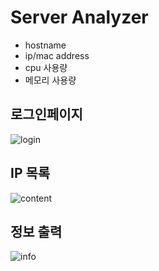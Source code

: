 # Server Analyzer 

* hostname
* ip/mac address
* cpu 사용량
* 메모리 사용량

## 로그인페이지
![login](https://user-images.githubusercontent.com/28529194/82646117-f6c96f80-9c4e-11ea-8046-088c4f899788.png)

## IP 목록
![content](https://user-images.githubusercontent.com/28529194/82646116-f6c96f80-9c4e-11ea-9f58-920641b2f63e.jpg)

## 정보 출력
![info](https://user-images.githubusercontent.com/28529194/82646110-f5984280-9c4e-11ea-99fa-1edb433f85ef.png)
